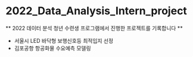 # 2022_Data_Analysis_Intern_project

** 2022 데이터 분석 청년 수련생 프로그램에서 진행한 프로젝트를 기록합니다 **

* 서울시 LED 바닥형 보행신호등 최적입지 선정
* 김포공항 항공화물 수요예측 모델링
